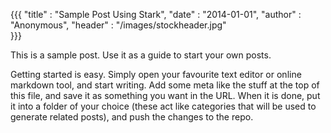 {{{
	"title" : "Sample Post Using Stark",
	"date" : "2014-01-01",
    "author" : "Anonymous",
    "header" : "/images/stockheader.jpg"    
}}}

This is a sample post. Use it as a guide to start your own posts.

<!-- preview -->

Getting started is easy. Simply open your favourite text editor or online markdown tool, and start writing. Add some meta like the stuff at the top of this file, and save it as something you want in the URL. When it is done, put it into a folder of your choice (these act like categories that will be used to generate related posts), and push the changes to the repo.
